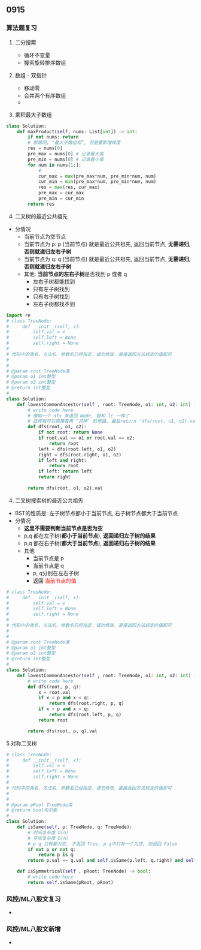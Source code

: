 ## 0915
### 算法题复习 
1. 二分搜索  
    - 循环不变量 
    - 搜索旋转排序数组

2. 数组 - 双指针  
    - 移动零 
    - 合并两个有序数组 
    - 


3. 乘积最大子数组 
```python 
class Solution:
    def maxProduct(self, nums: List[int]) -> int: 
        if not nums: return  
        # 思路同, “最大子数组和”, 但是要新增维度   
        res = nums[0]
        pre_max = nums[0] # 记录最大值
        pre_min = nums[0] # 记录最小值
        for num in nums[1:]: 
            # 
            cur_max = max(pre_max*num, pre_min*num, num) 
            cur_min = min(pre_max*num, pre_min*num, num) 
            res = max(res, cur_max) 
            pre_max = cur_max 
            pre_min = cur_min 
        return res 
```
 
4. 二叉树的最近公共祖先 
- 分情况
    - 当前节点为空节点 
    - 当前节点为 p: p (当前节点) 就是最近公共祖先, 返回当前节点, **无需递归, 否则就递归左右子树**
    - 当前节点为 q: q (当前节点) 就是最近公共祖先, 返回当前节点, **无需递归, 否则就递归左右子树** 
    - 其他: **当前节点的左右子树**是否找到 p 或者 q 
        - 左右子树都能找到 
        - 只有左子树找到
        - 只有右子树找到
        - 左右子树都找不到  
```python
import re
# class TreeNode:
#     def __init__(self, x):
#         self.val = x
#         self.left = None
#         self.right = None
#
# 代码中的类名、方法名、参数名已经指定，请勿修改，直接返回方法规定的值即可
#
# 
# @param root TreeNode类 
# @param o1 int整型 
# @param o2 int整型 
# @return int整型
#
class Solution:
    def lowestCommonAncestor(self , root: TreeNode, o1: int, o2: int) -> int:
        # write code here  
        # 借助一个 dfs 来返回 Node, 就和 lc 一样了 
        # 这样就可以直接套用 ‘灵神’ 的思路, 最后return 'dfs(root, o1, o2).val'   
        def dfs(root, o1, o2):
            if not root: return None 
            if root.val == o1 or root.val == o2:
                return root 
            left = dfs(root.left, o1, o2)   
            right = dfs(root.right, o1, o2)    
            if left and right:
                return root 
            if left: return left 
            return right 
             
        return dfs(root, o1, o2).val 
``` 
4. 二叉树搜索树的最近公共祖先  
- BST的性质是: 左子树节点都小于当前节点, 右子树节点都大于当前节点 
- 分情况 
    - **这里不需要判断当前节点是否为空**
    - p,q 都在左子树(**都小于当前节点**), **返回递归左子树的结果**
    - p,q 都在右子树(**都大于当前节点**), **返回递归右子树的结果** 
    - 其他
        - 当前节点是 p 
        - 当前节点是 q 
        - p, q分别在左右子树  
        - 返回 <font color="red"> 当前节点的值 </font> 
```python
# class TreeNode:
#     def __init__(self, x):
#         self.val = x
#         self.left = None
#         self.right = None
#
# 代码中的类名、方法名、参数名已经指定，请勿修改，直接返回方法规定的值即可
#
# 
# @param root TreeNode类 
# @param o1 int整型 
# @param o2 int整型 
# @return int整型
#
class Solution:
    def lowestCommonAncestor(self , root: TreeNode, o1: int, o2: int) -> int:
        # write code here   
        def dfs(root, p, q):
            x = root.val
            if x < p and x < q:
                return dfs(root.right, p, q)
            if x > p and x > q:
                return dfs(root.left, p, q)
            return root

        return dfs(root, p, q).val
``` 
5.对称二叉树 
```python
# class TreeNode:
#     def __init__(self, x):
#         self.val = x
#         self.left = None
#         self.right = None
#
# 代码中的类名、方法名、参数名已经指定，请勿修改，直接返回方法规定的值即可
#
# 
# @param pRoot TreeNode类 
# @return bool布尔型
#
class Solution: 
    def isSame(self, p: TreeNode, q: TreeNode):  
        # 时间复杂度 O(n) 
        # 空间复杂度 O(n)
        # p q 只有都为空, 才返回 True, p q中只有一个为空, 则返回 False
        if not p or not q:
            return p is q 
        return p.val == q.val and self.isSame(p.left, q.right) and self.isSame(p.right, q.left)  

    def isSymmetrical(self , pRoot: TreeNode) -> bool:
        # write code here    
        return self.isSame(pRoot, pRoot)    
```  


### 风控/ML八股文复习    
- 

### 风控/ML八股文新增  
-  
